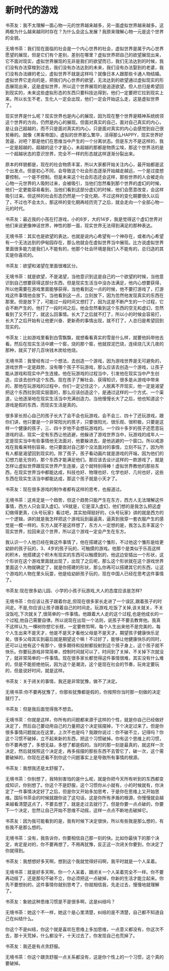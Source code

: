 # 新时代的游戏

书茶友：我不太理解一面心物一元的世界越来越多，另一面虚拟世界越来越多。这两极为什么越来越同时存在？为什么会这么发展？我原来理解心物一元是这个世界的全貌。

无境书茶：我们现在面临的社会是一个内心世界的社会，虚拟世界是属于内心世界愿望的展现，但是它们有个差别，差别在哪里？虚拟世界把自己的欲望展现出来，它不面对现实，虚拟世界展现的无非是我们的欲望而已，我们无法达到的时候，我们没有办法穿梭到过去，我们没有办法达到的未来，我们没有办法娶到的老婆，我们没有办法嫁的老公，虚拟世界不就是这样吗？就像日本人跟那些卡通人物结婚。虚拟世界它走向的是，把我们内心世界的欲望，无法达到的欲望通过虚拟现实的形态展现出来，这是虚拟世界，所以这个世界展现的是追逐欲望。但人总归是希望回到现实的，未来这些虚拟形态的东西只要科技达得到，他们一定要把它拉到现实上来。所以长生不老，生化人一定会出现，他们一定会开始这么走，这是虚拟世界了。

现实世界是什么呢？现实世界也是内心的展现，因为现在整个世界是精神系统统领这个世界的方向，仍然是内心的展现。但面对真实的自己，面对自己真实的内心，是让自己超越的，而不只是面对真实的内心，只是面对真实的内心会感觉到自己很贫瘠的。就像《黑客帝国》，虚拟的世界那么繁华，活得那么HAPPY，现实世界好苦逼，对吧？那是他们在思维当中产生的一个分离状态。但是东方不是这样的，我一定是超越的，超越的这个才是心，未超越的那都是物质尘埃，那这个世界活的是一个超越状态的意识世界，完全不一样的形态就这样逐渐分裂出来。

原本的样貌都是，现在的社会物质丰富，所以大家都开始关注内心，最开始都是这个出发点。但是初心不同，会导致这个社会形态逐渐开始越走越远，一个是过度想要控制，一个是不控制。但是未来这个社会形态还会这样，那些世界的人会被走向心物一元世界的人吸附过来，会被吸引，当他们忽然看到那个世界的虚幻的时候，他们一定更能容易看到，当他们看到这部分虚幻的时候，他们会愿意改变，会这样吸引过来。但这样的社会形态仍然是一个变化期，不过这样的变化期要很久以后了，不过也不会太久，那这样的变化期再经历完了之后，就会走向一个全部心物一元的时代。

书茶友：最近我的小孩在打游戏，小的8岁，大的14岁，我是觉得这个虚幻世界对他们来说更像神话世界，神性的那一面，现实世界无法得到满足的那种表达。

无境书茶：其实也是欲望的表达，也就是说内心希望有一个神存在，或者内心希望有一个无法达到的伊甸园存在，那么他就会在虚拟世界当中展现。比方说虚拟世界里面很多能力是我们人不能有的，他那个社会环境是我们人不能有的，总归造的其实是你喜欢的。

书茶友：欲望和渴望在里面很难区分。

无境书茶：就是欲望，不是渴望，当他意识到这是自己的一个欲望的时候，当他意识到自己想要获得这部分东西，但是现实生活当中没办法满足，他内心想要获得，所以他需要在游戏里面能够获得，当他看到这一点的时候，他不要打游戏了，打游戏这件事情他会放下。当他看到这一点，立刻放下，因为忽然他发现真实的东西在那里。但是放下了，可能过一段时间又想打了，因为这是不断产生的一个过程，它会不断产生的，他打了一段时间之后，他会忽然看到这个东西的空无和虚幻，忽然看到了又不打了，就这么回事情。长大了之后就不打了，所以小的时候会容易打，长大了之后开始有让他更兴奋、更新奇的事情出现，就不打了，人总归是希望回到现实的。

书茶友：比如游戏里看到白雪飘飘，就想看看真实的雪是什么样，就要他妈带他去看。然后在现实生活中建一个窑，烧的那个窑，他就捏泥巴烧，连续烧几天几夜的那种，就买了好几百块钱木炭给他烧。

无境书茶：我曾经有过一个想法，去创造一个游戏，因为游戏世界是无可避免的，游戏世界一定是趋势，没有哪个孩子不玩游戏，那么应该去创造一个游戏，让孩子能从游戏和现实中产生连接。他在玩游戏的过程当中，引发他在现实当中产生创造，应该去创作这个东西。现在孩子了解社会、获得知识，很多是从游戏中带来的，那他在玩游戏的过程中，你们一定记住这个，人脱离不开现实，他一定是渴望把这个东西拉到现实层面的，那么应该创造这个，是通过这样的一个方式、一个渠道，让他逐渐地在现实生活当中充满创造力。当他慢慢长大了之后，他也知道这个游戏是假的东西，而现实生活是真的。

很多家长担心自己的孩子长大了会不会也玩游戏，会不会三、四十了还玩游戏，跟你们讲，他只要是一个非常阳光的孩子，只要很阳光、很乐观、很积极，只要是这样一个健康的孩子，三、四十岁他不会想玩游戏的。一个四十多岁的孩子还愿意玩游戏的话，现实一定有东西让他逃避，他躲进了游戏世界当中，玩游戏的成年人一定是现实当中有些事情他无法面对，他要躲进去，是他逃避的一个窗口。所以戒游戏在我看来特别容易，他只要面对自己那个没法面对的事情，立刻不玩了，因为所有人都是渴望回到现实的。除了孩子，孩子看动画片就是游戏的开端，因为他们的幻想力是无穷的，那个东西才能满足他们。那应该去设计这样的一款游戏了，就是怎样让虚拟世界跟现实世界产生连接，这个就特别得棒！虚拟世界教他的那些东西，在现实世界当中都能达成，科技也好、物理也好、化学也好、几何也好，这些东西在现实生活当中都能达成，那这个孩子就是小天才了。

书茶友：现在很多游戏的制作者都有这样的思考，也报道过。

无境书茶：这肯定是一个趋势，但这个趋势只能产生在东方，西方人无法理解这件事情，西方人只会深入虚幻。VR就是，它是深入虚幻，他们想的是我怎么把这虚幻做得更真，《头号玩家》看过吧，其实拍得挺好的，《头号玩家》讲的就是西方的一个逻辑，讲的就是我怎样把这个游戏玩到最逼真，逼真到我穿一套衣服产生的感觉是一模一样的。东方人就不是这样想了，东方人一定想的是，我怎么去丰富这个现实世界，拉回来这个世界，所以这个游戏一定会产生在东方。

我认识一个人他已经在做这件事情了，他在搭建这个雏形，不过他这个雏形是给更幼龄的孩子玩的，3、4岁的孩子玩的，可触摸的游戏。他那个是类似于乐高这样的积木，他搭建这个积木有现实的东西可以触摸到的，他这边安插出一个形状，这个形状在这个游戏里面就出现了，出现了之后呢，那么这个形状就在这个游戏世界里面这个人物就确定了，就是你搭建的形状，那么你再可以搭建其它的东西，让这个游戏的人物在里头玩耍，他是给幼龄孩子玩的，现在中国人已经在思考这件事情了。

书茶友:现在很多幼儿园、小学的小孩子玩游戏,大人的态度应该是怎样?

无境书茶：你应该让孩子跟着你走,但现在很多家长走进了一个误区,跟着孩子的时间走。不是,你应该让孩子跟着自己的时间走。玩游戏,吃饭了关掉,该关就关，不关没饭吃,下次就关了,很简单的一件事情。他跟着大人走的这个过程,也是他成长的一个过程,他自己需要自律。所以说现在出现一个法则，说孩子不要去教育他。我真不这样认为,一棵树你想它长枝，一定要修剪啊，每个人生出来他不是完美的，每个人生出来不是天才，他是不是天才看他父母是不是天才。期望孩子健康快乐足矣，很多父母其实到最后就是期望这个嘛！不过好了，能够让他健康快乐的同时，还可以让他有这个有那个，很多期待和投射都投射到这个孩子身上，这个孩子就不快乐。你要玩游戏非常简单，控制时间就可以了，时间到了关掉，不关掉下次就没了，就非常简单的一件事情。现在很多家长都觉得这件事情很难，其实没有什么难的，但是不能拒绝他玩，因为这个是潮流，这个是现在社会的节奏，玩肯定要玩的，但是说好时间，就是这样。

书茶友：关于闭关的事情，我还是非常犹豫，做不了决定。

无境书茶:你不要再犹豫了，你那些犹豫都是假的，你按照你当时那一刻做的决定就行了。

书茶友：但是我后面觉得我不想去。

无境书茶：你就是这样，你所有的问题都来源于这样的个性，就是你自己已经做好决定了，然后自己要动用自己的力量把这个决定摇摆掉，下个决定过来了。但是你很多事情问题就出在这里，上次不也是吗？我跟你说过：你不破不立，记得吗？你这个习惯不破掉，立不起来新的东西，把这个习惯破掉。你有这个思维上的习惯，你不要再想了，多想无益，多想了都是假的。当时的那一刻是最真的，就这样一次决定，然后就按照这个决定走，再多摇摆的那些东西不去管它了，破一次，这个需要破掉的，你现在还看不到你这个问题事实上是导致所有事情的根源。

书茶友：我想我还是太舒服了。

无境书茶：你别想了，我特别害怕的是什么呢，就是你把今天所有听到的东西都变成知识，你别想了。你这个不是舒服，这个习惯你从小就有，小的时候就有，你决定了一件事情决定好了之后，但是你又开始多加思考，于是你在思维上又开始思维。国际书茶会的时候就跟你说了这句话，这是你所有矛盾的根源，你慢慢就会越来越看清楚这点了，不要去想了，就是走过去就行了。但是你要一点点破的，你要下一个决定，忽然让自己开始不思维不动摇，这样一点点不断地去破掉它。

书茶友：因为我可能看到的是，我有时候下决定很快，所以有些我是那么想的，有些我不是那么想的。

无境书茶：没有，我告诉你，你要相信自己那一刻的快。比如你最快下的那个决定，肯定是对的，你不要再想了，不用再犹豫，反正这一次闭关你要到，你决定了你就得到。

书茶友：我想想好多天啊，想到这个我就觉得好闷啊，我平时就是一个人呆着。

无境书茶：就是好多天啊，你一个人呆着，跟闭关一个人呆着完全不一样。你不要再动摇了，还是那句不破不立，你必须把这一点破掉，你新的生活才能立起来。你先不要想别的，这件事情你就别思考了，你就相信我，先走过去，慢慢地就理解了。

书茶友：象她这种思维习惯是不是很多啊，这是纠结吗？

无境书茶：她这个不一样，她这个是心里清楚，纠结的是不清楚，自己都不知道自己在纠结什么。

你这个不是纠结，你这个就是喜欢在思维上多加思维，一点意义都没有，你这次不去，那十天荒掉，什么都没干，十天过去了，你发现自己也荒掉了。

书茶友：我还是有点贪舒服。

无境书茶：你这个跟贪舒服一点关系都没有，这是你个性上的一个习惯，这个真的要破掉。


